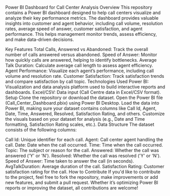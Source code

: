 


Power BI Dashboard for Call Center Analysis
Overview
This repository contains a Power BI dashboard designed to help call centers visualize and analyze their key performance metrics. The dashboard provides valuable insights into customer and agent behavior, including call volume, resolution rates, average speed of answer, customer satisfaction, and agent performance. This helps management monitor trends, assess efficiency, and make data-driven decisions.

Key Features
Total Calls, Answered vs Abandoned: Track the overall number of calls answered versus abandoned.
Speed of Answer: Monitor how quickly calls are answered, helping to identify bottlenecks.
Average Talk Duration: Calculate average call length to assess agent efficiency.
Agent Performance: Visualize each agent’s performance, including call volume and resolution rate.
Customer Satisfaction: Track satisfaction trends and compare satisfaction by call topic.
Technologies Used
Power BI: Visualization and data analysis platform used to build interactive reports and dashboards.
Excel/CSV: Data input (Call Centre data in Excel/CSV format).
Setup
Clone the repository or download the dataset.
Open the Power BI file (Call_Center_Dashboard.pbix) using Power BI Desktop.
Load the data into Power BI, making sure your dataset contains columns like Call Id, Agent, Date, Time, Answered, Resolved, Satisfaction Rating, and others.
Customize the visuals based on your dataset for analysis (e.g., Date and Time formatting, Satisfaction Rating scales, etc.).
Data Structure
The dataset consists of the following columns:

Call Id: Unique identifier for each call.
Agent: Call center agent handling the call.
Date: Date when the call occurred.
Time: Time when the call occurred.
Topic: The subject or reason for the call.
Answered: Whether the call was answered ('Y' or 'N').
Resolved: Whether the call was resolved ('Y' or 'N').
Speed of Answer: Time taken to answer the call (in seconds).
AvgTalkDuration: Average duration of the call.
Satisfaction Rating: Customer satisfaction rating for the call.
How to Contribute
If you'd like to contribute to the project, feel free to fork the repository, make improvements or add new features, and submit a pull request. Whether it’s optimizing Power BI reports or improving the dataset, all contributions are welcome!

